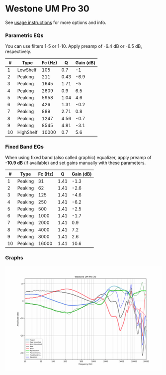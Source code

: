 # Westone UM Pro 30
See [usage instructions](https://github.com/jaakkopasanen/AutoEq#usage) for more options and info.

### Parametric EQs
You can use filters 1-5 or 1-10. Apply preamp of -6.4 dB or -6.5 dB, respectively.

|   # | Type      |   Fc (Hz) |    Q |   Gain (dB) |
|-----|-----------|-----------|------|-------------|
|   1 | LowShelf  |       105 | 0.7  |        -1   |
|   2 | Peaking   |       211 | 0.43 |        -6.9 |
|   3 | Peaking   |      1645 | 1.71 |        -5   |
|   4 | Peaking   |      2609 | 0.9  |         6.5 |
|   5 | Peaking   |      5958 | 1.04 |         4.6 |
|   6 | Peaking   |       426 | 1.31 |        -0.2 |
|   7 | Peaking   |       889 | 2.71 |         0.8 |
|   8 | Peaking   |      1247 | 4.56 |        -0.7 |
|   9 | Peaking   |      8545 | 4.81 |        -3.1 |
|  10 | HighShelf |     10000 | 0.7  |         5.6 |

### Fixed Band EQs
When using fixed band (also called graphic) equalizer, apply preamp of **-10.9 dB** (if available) and set gains manually with these parameters.

|   # | Type    |   Fc (Hz) |    Q |   Gain (dB) |
|-----|---------|-----------|------|-------------|
|   1 | Peaking |        31 | 1.41 |        -1.3 |
|   2 | Peaking |        62 | 1.41 |        -2.6 |
|   3 | Peaking |       125 | 1.41 |        -4.6 |
|   4 | Peaking |       250 | 1.41 |        -6.2 |
|   5 | Peaking |       500 | 1.41 |        -2.5 |
|   6 | Peaking |      1000 | 1.41 |        -1.7 |
|   7 | Peaking |      2000 | 1.41 |         0.9 |
|   8 | Peaking |      4000 | 1.41 |         7.2 |
|   9 | Peaking |      8000 | 1.41 |         2.6 |
|  10 | Peaking |     16000 | 1.41 |        10.6 |

### Graphs
![](./Westone%20UM%20Pro%2030.png)

